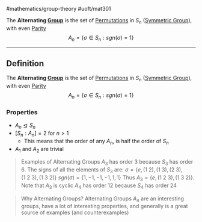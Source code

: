 #mathematics/group-theory #uoft/mat301 

The **Alternating [Group](Group.md)** is the set of [Permutations](../../Statistics/STA237%20Notes/Permutation.md) in $S_{n}$ ([Symmetric Group](Symmetric%20Group.md)), with even [Parity](Parity.md)
$$A_{n}=\{\sigma\in S_{n}: sgn(\sigma)= 1\}$$

---
## Definition

The **Alternating [Group](Group.md)** is the set of [Permutations](../../Statistics/STA237%20Notes/Permutation.md) in $S_{n}$ ([Symmetric Group](Symmetric%20Group.md)), with even [Parity](Parity.md)
$$A_{n}=\{\sigma\in S_{n}: sgn(\sigma)= 1\}$$
### Properties 
- $A_{n}\trianglelefteq S_{n}$
- $[S_{n}:A_{n}]=2$ for $n>1$
	- This means that the order of any $A_{n}$, is half the order of $S_{n}$
- $A_{1}$ and $A_{2}$ are trivial

> Examples of Alternating Groups
> 	$A_{3}$ has order $3$ because $S_{3}$ has order $6$. The signs of all the elements of $S_{3}$ are:
> 		 $\sigma = \{e, (1 \ 2), (1 \ 3), (2 \ 3),(1 \ 2 \ 3),(1 \ 3 \ 2)\}$
> 		 $sgn(\sigma)=\{1, -1, -1, -1, 1,1\}$
> 		 Thus $A_{3}=\{e, (1 \ 2 \ 3),(1 \ 3 \ 2)\}$. Note that $A_{3}$ is cyclic
> 	$A_{4}$ has order $12$ because $S_{4}$ has order 24

> Why Alternating Groups?
> 	Alternating Groups $A_{n}$ are an interesting groups, have a lot of interesting properties, and generally is a great source of examples (and counterexamples)
